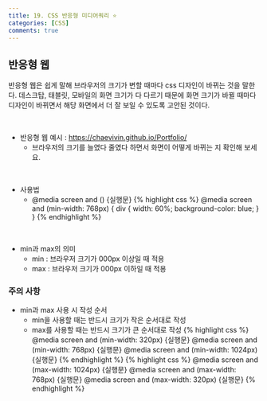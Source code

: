 ```yaml
---
title: 19. CSS 반응형 미디어쿼리 ⭐
categories: [CSS]
comments: true
---
```


## 반응형 웹
반응형 웹은 쉽게 말해 브라우저의 크기가 변할 때마다 css 디자인이 바뀌는 것을 말한다. 데스크탑, 태블릿, 모바일의 화면 크기가 다 다르기 때문에 화면 크기가 바뀔 때마다 디자인이 바뀌면서 해당 화면에서 더 잘 보일 수 있도록 고안된 것이다.

<br>

- 반응형 웹 예시 : https://chaevivin.github.io/Portfolio/ 
    - 브라우저의 크기를 늘였다 줄였다 하면서 화면이 어떻게 바뀌는 지 확인해 보세요.

<br>

- 사용법
    - @media screen and () {실행문}
{% highlight css %}
@media screen and (min-width: 768px) {
    div {
        width: 60%;
        background-color: blue;
    }
}
{% endhighlight %}

<br>

- min과 max의 의미
    - min : 브라우저 크기가 000px 이상일 때 적용
    - max : 브라우저 크기가 000px 이하일 때 적용 

### 주의 사항

- min과 max 사용 시 작성 순서 
    - min을 사용할 때는 반드시 크기가 작은 순서대로 작성
    - max를 사용할 때는 반드시 크기가 큰 순서대로 작성
{% highlight css %}
@media screen and (min-width: 320px) {실행문}
@media screen and (min-width: 768px) {실행문}
@media screen and (min-width: 1024px) {실행문}
{% endhighlight %}
{% highlight css %}
@media screen and (max-width: 1024px) {실행문}
@media screen and (max-width: 768px) {실행문}
@media screen and (max-width: 320px) {실행문}
{% endhighlight %}